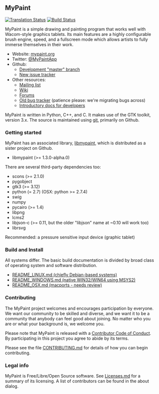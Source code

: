 ## MyPaint

[![Translation Status](https://hosted.weblate.org/widgets/mypaint/mypaint/svg-badge.svg)](https://hosted.weblate.org/engage/mypaint/?utm_source=widget)
[![Build Status](https://travis-ci.org/mypaint/mypaint.png?branch=master)](https://travis-ci.org/mypaint/mypaint)

MyPaint is a simple drawing and painting program
that works well with Wacom-style graphics tablets.
Its main features are a highly configurable brush engine, speed,
and a fullscreen mode which allows artists to
fully immerse themselves in their work.

* Website: [mypaint.org](http://mypaint.org/)
* Twitter: [@MyPaintApp](https://twitter.com/MyPaintApp)
* Github:
  - [Development "master" branch](https://github.com/mypaint/mypaint)
  - [New issue tracker](https://github.com/mypaint/mypaint/issues)
* Other resources:
  - [Mailing list](https://mail.gna.org/listinfo/mypaint-discuss)
  - [Wiki](https://github.com/mypaint/mypaint/wiki)
  - [Forums](http://forum.intilinux.com/)
  - [Old bug tracker](http://gna.org/bugs/?group=mypaint)
    (patience please: we're migrating bugs across)
  - [Introductory docs for developers](https://github.com/mypaint/mypaint/wiki/Development)

MyPaint is written in Python, C++, and C.
It makes use of the GTK toolkit, version 3.x.
The source is maintained using [git](http://www.git-scm.com),
primarily on Github.

### Getting started

MyPaint has an associated library,
[libmypaint](https://github.com/mypaint/libmypaint),
which is distributed as a sister project on Github.

- libmypaint (>= 1.3.0-alpha.0)

There are several third-party dependencies too:

- scons (>= 2.1.0)
- pygobject
- gtk3 (>= 3.12)
- python (= 2.7) (OSX: python >= 2.7.4)
- swig
- numpy
- pycairo (>= 1.4)
- libpng
- lcms2
- libjson-c (>= 0.11, but the older "libjson" name at ~0.10 will work too)
- librsvg

Recommended: a pressure sensitive input device (graphic tablet)

### Build and Install

All systems differ.
The basic build documentation is divided by
broad class of operating system and software distribution.

* [README\_LINUX.md (chiefly Debian-based systems)](README_LINUX.md)
* [README\_WINDOWS.md (native WIN32/WIN64 using MSYS2)](README_WINDOWS.md)
* [README\_OSX.md (macports - needs review)](README_OSX.md)

### Contributing

The MyPaint project welcomes and encourages participation by everyone.
We want our community to be skilled and diverse,
and we want it to be a community that anybody can feel good about joining.
No matter who you are or what your background is, we welcome you.

Please note that MyPaint is released with a
[Contributor Code of Conduct](CODE_OF_CONDUCT.md).
By participating in this project you agree to abide by its terms.

Please see the file [CONTRIBUTING.md](CONTRIBUTING.md)
for details of how you can begin contributing.

### Legal info

MyPaint is Free/Libre/Open Source software.
See [Licenses.md](Licenses.md) for a summary of its licensing.
A list of contributors can be found in the about dialog.
